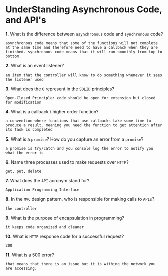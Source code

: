 # UnderStanding Asynchronous Code, and API's

**1.** What is the difference between `asynchronous` code and `synchronous` code?
<!-- enter you answer in the space below -->
```
asynchronous code means that some of the functions will not complete at the same time and therefore need to have a callback when they are finished. synchronous code means that it will run smoothly from top to bottom. 
```
**2.** What is an event listener?
<!-- enter you answer in the space below -->
```
an item that the controller will know to do something whenever it sees the listener used
```
**3.** What does the `O` represent in the `SOLID` principles?
<!-- enter you answer in the space below -->
```
Open-Closed Principle: code should be open for extension but closed for modification
```
**4.** What is a callback / higher order function?
<!-- enter you answer in the space below -->
```
a convention where functions that use callbacks take some time to produce a result. meaning you need the function to get attention after its task is completed
```
**5.** What is a `promise`? How do you capture an error from a `promise`?
<!-- enter you answer in the space below -->
```
a promise is try/catch and you console log the error to notify you what the error is
```
**6.** Name three processes used to make requests over `HTTP`?
<!-- enter you answer in the space below -->
```
get, put, delete
```
**7.** What does the `API` acronym stand for?
<!-- enter you answer in the space below -->
```
Application Programming Interface
```
**8.** In the `MVC` design pattern, who is responsible for making calls to `APIs`?
<!-- enter you answer in the space below -->
```
the controller
```
**9.** What is the purpose of encapsulation in programming?
<!-- enter you answer in the space below -->
```
it keeps code organized and cleaner
```
**10.** What is `HTTP` response code for a successful request?
<!-- enter you answer in the space below -->
```
200
```
**11.** What is a 500 error?
<!-- enter you answer in the space below -->
```
that means that there is an issue but it is withing the network you are accessing. 
```